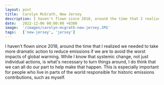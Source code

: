 ```yaml
---
layout: post
title:  Carolyn McGrath, New Jersey
description: I haven't flown since 2018, around the time that I realized we needed to take more dramatic action to reduce emissions if we are to avoid the worst im...
date:   2022-12-06 00:00:00 +0300
image:  '/images/carolyn-mcgrath-new-jersey.JPG'
tags:   ['new-jersey', 'jersey']
---
```

I haven't flown since 2018, around the time that I realized we needed to take more dramatic action to reduce emissions if we are to avoid the worst impacts of global warming. While I know that systemic change, not just individual actions, is what's necessary to turn things around, I do think that we can all do our part to help make that happen. This is especially important for people who live in parts of the world responsible for historic emissions contributions, such as myself.

